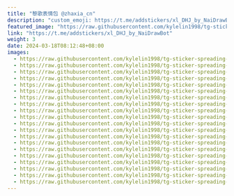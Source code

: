 ```yaml
---
title: "黎歌表情包 @zhaxia_cn"
description: "custom_emoji: https://t.me/addstickers/xl_DHJ_by_NaiDrawBot"
featured_image: "https://raw.githubusercontent.com/kylelin1998/tg-sticker-spreading-worldwide-images/main/img/1b52ca36-09d6-4ca5-a423-b304b262ab22.jpg"
link: "https://t.me/addstickers/xl_DHJ_by_NaiDrawBot"
weight: 3
date: 2024-03-18T08:12:48+08:00
images:
  - https://raw.githubusercontent.com/kylelin1998/tg-sticker-spreading-worldwide-images/main/img/1b52ca36-09d6-4ca5-a423-b304b262ab22.jpg
  - https://raw.githubusercontent.com/kylelin1998/tg-sticker-spreading-worldwide-images/main/img/af60e87a-0ff2-4327-bd56-c50122103751.jpg
  - https://raw.githubusercontent.com/kylelin1998/tg-sticker-spreading-worldwide-images/main/img/373c6f13-c334-40bd-bd9c-13a51adabb57.jpg
  - https://raw.githubusercontent.com/kylelin1998/tg-sticker-spreading-worldwide-images/main/img/647eaa4f-4fa3-43aa-8df6-33b92d012cac.jpg
  - https://raw.githubusercontent.com/kylelin1998/tg-sticker-spreading-worldwide-images/main/img/aaa5214e-f2d5-4fe3-b2e6-c9a1bc0d8672.jpg
  - https://raw.githubusercontent.com/kylelin1998/tg-sticker-spreading-worldwide-images/main/img/24e2f022-e4a6-4e0e-8e33-4dbec20d9730.jpg
  - https://raw.githubusercontent.com/kylelin1998/tg-sticker-spreading-worldwide-images/main/img/8c673861-8de1-4a1a-9950-c9e19cbc0d56.jpg
  - https://raw.githubusercontent.com/kylelin1998/tg-sticker-spreading-worldwide-images/main/img/285fad8a-43e2-4a5b-bf38-1d5830f19618.jpg
  - https://raw.githubusercontent.com/kylelin1998/tg-sticker-spreading-worldwide-images/main/img/07d9c50f-ba47-443f-825f-2c18a7340de9.jpg
  - https://raw.githubusercontent.com/kylelin1998/tg-sticker-spreading-worldwide-images/main/img/fab766b1-d65c-499c-8c58-df4f2398c2df.jpg
  - https://raw.githubusercontent.com/kylelin1998/tg-sticker-spreading-worldwide-images/main/img/9264bea6-f531-43ec-a6f5-4002d350a29e.jpg
  - https://raw.githubusercontent.com/kylelin1998/tg-sticker-spreading-worldwide-images/main/img/2ce10e39-1316-4ca9-a455-a3e73e6a6439.jpg
  - https://raw.githubusercontent.com/kylelin1998/tg-sticker-spreading-worldwide-images/main/img/2bb4051c-dc11-4696-9d4a-2a0fab19e2e9.jpg
  - https://raw.githubusercontent.com/kylelin1998/tg-sticker-spreading-worldwide-images/main/img/11b9dd44-b2d8-4288-80bd-daeae84f4351.jpg
  - https://raw.githubusercontent.com/kylelin1998/tg-sticker-spreading-worldwide-images/main/img/9ace192d-094e-4152-a88e-b9ac19365fb0.jpg
  - https://raw.githubusercontent.com/kylelin1998/tg-sticker-spreading-worldwide-images/main/img/eb5a357f-9901-4a97-af1f-b20a70ca770d.jpg
  - https://raw.githubusercontent.com/kylelin1998/tg-sticker-spreading-worldwide-images/main/img/3d478257-1cb9-412b-8add-f6f6dd2cb13f.jpg
  - https://raw.githubusercontent.com/kylelin1998/tg-sticker-spreading-worldwide-images/main/img/def30179-9a4f-4fce-ae6c-3e560d1b7c34.jpg
  - https://raw.githubusercontent.com/kylelin1998/tg-sticker-spreading-worldwide-images/main/img/91788e84-a49f-44e3-a41e-a714b6d8edb5.jpg
  - https://raw.githubusercontent.com/kylelin1998/tg-sticker-spreading-worldwide-images/main/img/4686c334-4f79-40f8-b0a6-554f146c945f.jpg
---
```

